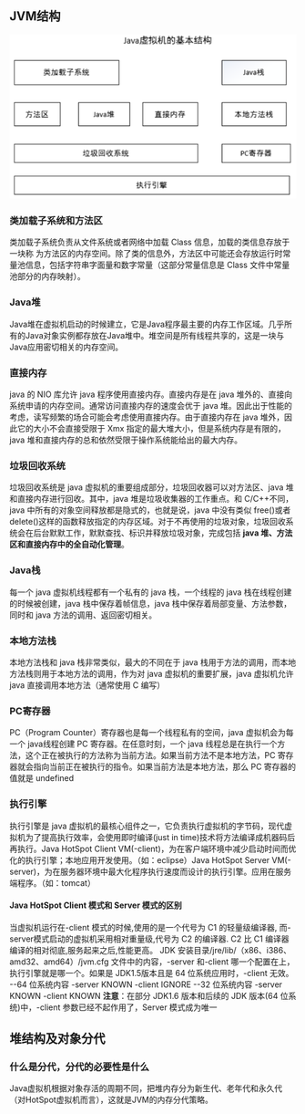 ## JVM结构

![1559558657249](imgs/1559558657249.png)

### 类加载子系统和方法区

类加载子系统负责从文件系统或者网络中加载 Class 信息，加载的类信息存放于一块称
为方法区的内存空间。除了类的信息外，方法区中可能还会存放运行时常量池信息，包括字符串字面量和数字常量（这部分常量信息是 Class 文件中常量池部分的内存映射）。

### Java堆

Java堆在虚拟机启动的时候建立，它是Java程序最主要的内存工作区域。几乎所有的Java对象实例都存放在Java堆中。堆空间是所有线程共享的，这是一块与Java应用密切相关的内存空间。

### 直接内存

java 的 NIO 库允许 java 程序使用直接内存。直接内存是在 java 堆外的、直接向系统申请的内存空间。通常访问直接内存的速度会优于 java 堆。因此出于性能的考虑，读写频繁的场合可能会考虑使用直接内存。由于直接内存在 java 堆外，因此它的大小不会直接受限于 Xmx 指定的最大堆大小，但是系统内存是有限的，java 堆和直接内存的总和依然受限于操作系统能给出的最大内存。

### 垃圾回收系统

垃圾回收系统是 java 虚拟机的重要组成部分，垃圾回收器可以对方法区、java 堆和直接内存进行回收。其中，java 堆是垃圾收集器的工作重点。和 C/C++不同，java 中所有的对象空间释放都是隐式的，也就是说，java 中没有类似 free()或者 delete()这样的函数释放指定的内存区域。对于不再使用的垃圾对象，垃圾回收系统会在后台默默工作，默默查找、标识并释放垃圾对象，完成包括 **java 堆、方法区和直接内存中的全自动化管理**。

### Java栈

每一个 java 虚拟机线程都有一个私有的 java 栈，一个线程的 java 栈在线程创建的时候被创建，java 栈中保存着帧信息，java 栈中保存着局部变量、方法参数，同时和 java 方法的调用、返回密切相关。

### 本地方法栈

本地方法栈和 java 栈非常类似，最大的不同在于 java 栈用于方法的调用，而本地方法栈则用于本地方法的调用，作为对 java 虚拟机的重要扩展，java 虚拟机允许 java 直接调用本地方法（通常使用 C 编写）

### PC寄存器

PC（Program Counter）寄存器也是每一个线程私有的空间，java 虚拟机会为每一个 java线程创建 PC 寄存器。在任意时刻，一个 java 线程总是在执行一个方法，这个正在被执行的方法称为当前方法。如果当前方法不是本地方法，PC 寄存器就会指向当前正在被执行的指令。如果当前方法是本地方法，那么 PC 寄存器的值就是 undefined

### 执行引擎

执行引擎是 java 虚拟机的最核心组件之一，它负责执行虚拟机的字节码，现代虚拟机为了提高执行效率，会使用即时编译(just in time)技术将方法编译成机器码后再执行。Java HotSpot Client VM(-client)，为在客户端环境中减少启动时间而优化的执行引擎；本地应用开发使用。（如：eclipse）Java HotSpot Server VM(-server)，为在服务器环境中最大化程序执行速度而设计的执行引擎。应用在服务端程序。（如：tomcat）

#### Java HotSpot Client 模式和 Server 模式的区别

当虚拟机运行在-client 模式的时候,使用的是一个代号为 C1 的轻量级编译器, 而-server模式启动的虚拟机采用相对重量级,代号为 C2 的编译器. C2 比 C1 编译器编译的相对彻底,服务起来之后,性能更高。
JDK 安装目录/jre/lib/（x86、i386、amd32、amd64）/jvm.cfg
文件中的内容，-server 和-client 哪一个配置在上，执行引擎就是哪一个。如果是 JDK1.5版本且是 64 位系统应用时，-client 无效。
	--64 位系统内容
		-server KNOWN
		-client IGNORE
	--32 位系统内容
		-server KNOWN
		-client KNOWN
**注意**：在部分 JDK1.6 版本和后续的 JDK 版本(64 位系统)中，-client 参数已经不起作用了，Server 模式成为唯一

## 堆结构及对象分代

### 什么是分代，分代的必要性是什么

Java虚拟机根据对象存活的周期不同，把堆内存分为新生代、老年代和永久代（对HotSpot虚拟机而言），这就是JVM的内存分代策略。

